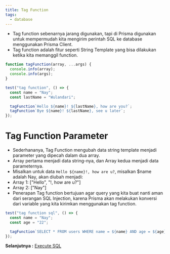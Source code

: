 ```yaml
---
title: Tag Function
tags:
  - database
---
```


- Tag function sebenarnya jarang digunakan, tapi di Prisma digunakan untuk mempermudah kita mengirim perintah SQL ke database menggunakan Prisma Client.
- Tag function adalah fitur seperti String Template yang bisa dilakukan ketika kita memanggil function.

```js
function tagFunction(array, ...args) {
  console.info(array);
  console.info(args);
}

test("tag function", () => {
  const name = "Nay";
  const lastName = "Wulandari";

  tagFunction`Hello ${name}! ${lastName}, how are you?`;
  tagFunction`Bye ${name}! ${lastName}, see u later`;
});
```

# Tag Function Parameter

- Sederhananya, Tag Function mengubah data string template menjadi parameter yang dipecah dalam dua array.
- Array pertama menjadi data string-nya, dan Array kedua menjadi data parameternya.
- Misalkan untuk data `Hello ${name}!, how are u?`, misalkan $name adalah Nay, akan diubah menjadi:
- Array 1: ["Hello", "!, how are u?"]
- Array 2: ["Nay"]
- Penerapan Tag function bertujuan agar query yang kita buat nanti aman dari serangan SQL Injection, karena Prisma akan melakukan konversi dari variable yang kita kirimkan menggunakan tag function.

```js
test("tag function sql", () => {
  const name = "Nay";
  const age = "22";

  tagFunction`SELECT * FROM users WHERE name = ${name} AND age = ${age}`;
});
```

**Selanjutnya :** [Execute SQL](executesql.md)
